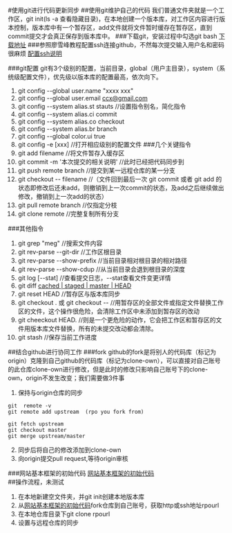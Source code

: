#使用git进行代码更新同步
##使用git维护自己的代码
我们普通文件夹就是一个工作区，git init(ls -a 查看隐藏目录)，在本地创建一个版本库，对工作区内容进行版本控制，版本库中有一个暂存区，add文件就将文件暂时缓存在暂存区，直到commit提交才会真正保存到版本库中。
###下载git，安装过程中勾选git bash
[下载地址](https://git-scm.com/downloads)
###参照廖雪峰教程配置ssh连接github，不然每次提交输入用户名和密码很麻烦
[配置ssh说明](http://www.liaoxuefeng.com/wiki/0013739516305929606dd18361248578c67b8067c8c017b000/001374385852170d9c7adf13c30429b9660d0eb689dd43a000)

###git配置
git有3个级别的配置，当前目录，global（用户主目录），system（系统级配置文件），优先级以版本库的配置最高，依次向下。
1. git config --global user.name "xxxx xxx"
2. git config --global user.email ccx@gmail.com
3. git config --system alias.st stauts //设置指令别名，简化指令
4. git config --system alias.ci commit
5. git config --system alias.co checkout
6. git config --system alias.br branch
7. git config --global color.ui true
8. git config -e [xxx] //打开相应级别的配置文件
###几个关键指令
1.  git add filename //将文件暂存入缓存区
2.  git commit -m '本次提交的相关说明' //此时已经把代码同步到
3.  git push remote branch //提交到某一远程仓库的某一分支
4.  git checkout -- filename  //（文件回到最后一次 git commit 或者 git add 的状态即修改后还未add，则撤销到上一次commit的状态，及add之后继续做出修改，撤销到上一次add的状态）
5.  git pull remote branch   //仅指定分枝
6.  git clone remote  //完整复制所有分支  

###其他指令
1. git grep "meg" //搜索文件内容
2. git rev-parse --git-dir //工作区根目录
3. git rev-parse --show-prefix //当前目录相对根目录的相对路径
4. git rev-parse --show-cdup //从当前目录会退到根目录的深度
5. git log [--stat] //查看提交日志，--stat查看文件变更详情
6. git diff [cached | staged | master | HEAD](不加参数工作区与提交任务（提交暂存区stage）的差异，添加参数显示暂存区与版本库的差异,工作区与版本库的差异)
7. git reset HEAD  //暂存区与版本库同步
8. git checkout . 或 git checkout -- //用暂存区的全部文件或指定文件替换工作区的文件，这个操作很危险，会清除工作区中未添加到暂存区的改动
9. git cheeckout HEAD. //则是一个更危险的动作，它会把工作区和暂存区的文件用版本库文件替换，所有的未提交改动都会清除。
10. git stash //保存当前工作进度
 
##结合github进行协同工作
###fork
github的fork是将别人的代码库（标记为origin）克隆到自己github的代码库（标记为clone-own），可以直接对自己账号的此仓库clone-own进行修改，但是此时的修改只影响自己账号下的clone-own，origin不发生改变；我们需要做3件事  
1. 保持与origin仓库的同步
```
git  remote -v  
git remote add upstream  (rpo you fork from)  

git fetch upstream   
git checkout master  
git merge upstream/master  
```
2. 同步后将自己的修改添加到clone-own
3. 向origin提交pull request,等待origin审核

###网站基本框架的初始代码
[网站基本框架的初始代码](https://github.com/ccxysfh/managesys)  
##操作流程，未测试
1. 在本地新建空文件夹，并git init创建本地版本库
2. 从[网站基本框架的初始代码](https://github.com/ccxysfh/managesys)fork仓库到自己账号，获取http或ssh地址rpourl
3. 在本地仓库目录下git clone rpourl
4. 设置与远程仓库的同步
```

```


